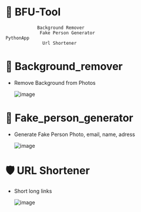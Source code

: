# 🧰 BFU-Tool 
                Background Remover
                 Fake Person Generator                                          PythonApp
                  Url Shortener        
# 🩻 Background_remover   
- Remove Background from Photos

  ![image](https://github.com/user-attachments/assets/2df8e609-6483-4881-b5a1-900dc0f020c0)


# 👔 Fake_person_generator  
- Generate Fake Person Photo, email, name, adress

  ![image](https://github.com/user-attachments/assets/3b262119-39f6-4b57-9336-b1196ecd7a38)


# 🛡️ URL Shortener
- Short long links

  ![image](https://github.com/user-attachments/assets/1012d6fa-1475-4f41-888b-04c405e1c035)

